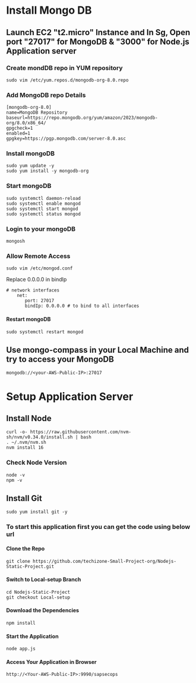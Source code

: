 # Install Mongo DB
## Launch EC2 "t2.micro" Instance and In Sg, Open port "27017" for MongoDB & "3000" for Node.js Application server
### Create mondDB repo in YUM repository
```
sudo vim /etc/yum.repos.d/mongodb-org-8.0.repo
```
### Add MongoDB repo Details 
```
[mongodb-org-8.0]
name=MongoDB Repository
baseurl=https://repo.mongodb.org/yum/amazon/2023/mongodb-org/8.0/x86_64/
gpgcheck=1
enabled=1
gpgkey=https://pgp.mongodb.com/server-8.0.asc
```
### Install mongoDB
```
sudo yum update -y
sudo yum install -y mongodb-org
```
### Start mongoDB
```
sudo systemctl daemon-reload
sudo systemctl enable mongod
sudo systemctl start mongod
sudo systemctl status mongod
```
### Login to your mongoDB
```
mongosh
```
### Allow Remote Access
```
sudo vim /etc/mongod.conf
```
Replace 0.0.0.0 in bindIp
```
# network interfaces 
    net:   
       port: 27017   
       bindIp: 0.0.0.0 # to bind to all interfaces
```
#### Restart mongoDB
```
sudo systemctl restart mongod
```

## Use mongo-compass in your Local Machine and try to access your MongoDB
```
mongodb://<your-AWS-Public-IP>:27017
```

# Setup Application Server
## Install Node
```
curl -o- https://raw.githubusercontent.com/nvm-sh/nvm/v0.34.0/install.sh | bash
. ~/.nvm/nvm.sh
nvm install 16
```
### Check Node Version
```
node -v
npm -v
```
## Install Git
```
sudo yum install git -y
```
### To start this application first you can get the code using below url
#### Clone the Repo
```
git clone https://github.com/techizone-Small-Project-org/Nodejs-Static-Project.git
```
#### Switch to Local-setup Branch
```
cd Nodejs-Static-Project
git checkout Local-setup
```
#### Download the Dependencies
```
npm install
```
#### Start the Application
```
node app.js
```
#### Access Your Application in Browser
```
http://<Your-AWS-Public-IP>:9990/sapsecops
```
